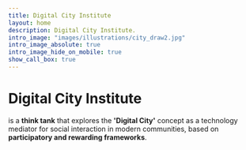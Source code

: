```yaml
---
title: Digital City Institute
layout: home
description: Digital City Institute.
intro_image: "images/illustrations/city_draw2.jpg"
intro_image_absolute: true
intro_image_hide_on_mobile: true
show_call_box: true
---
```


# Digital City Institute

is a **think tank** that explores the **'Digital City'** concept as a technology mediator for social interaction in modern communities, based on **participatory and rewarding frameworks**.